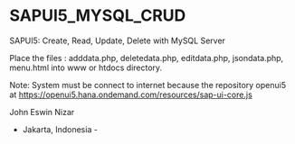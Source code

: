 # SAPUI5_MYSQL_CRUD
SAPUI5: Create, Read, Update, Delete with MySQL Server

Place the files : 
adddata.php,
deletedata.php,
editdata.php,
jsondata.php,
menu.html into www or htdocs directory.

Note:
System must be connect to internet because the repository openui5 at https://openui5.hana.ondemand.com/resources/sap-ui-core.js

John Eswin Nizar
- Jakarta, Indonesia -
